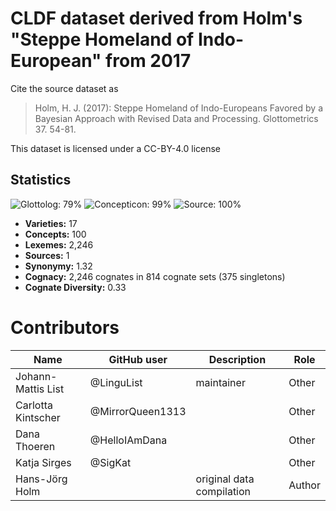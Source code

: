 # CLDF dataset derived from Holm's "Steppe Homeland of Indo-European" from 2017

Cite the source dataset as

> Holm, H. J. (2017): Steppe Homeland of Indo-Europeans Favored by a Bayesian Approach with Revised Data and Processing. Glottometrics 37. 54-81.

This dataset is licensed under a CC-BY-4.0 license

## Statistics


![Glottolog: 79%](https://img.shields.io/badge/Glottolog-79%25-yellow.svg "Glottolog: 79%")
![Concepticon: 99%](https://img.shields.io/badge/Concepticon-99%25-brightgreen.svg "Concepticon: 99%")
![Source: 100%](https://img.shields.io/badge/Source-100%25-brightgreen.svg "Source: 100%")

- **Varieties:** 17
- **Concepts:** 100
- **Lexemes:** 2,246
- **Sources:** 1
- **Synonymy:** 1.32
- **Cognacy:** 2,246 cognates in 814 cognate sets (375 singletons)
- **Cognate Diversity:** 0.33

# Contributors

Name               | GitHub user       | Description               | Role
---                | ---               | ---                       | ---
Johann-Mattis List | @LinguList        | maintainer                | Other
Carlotta Kintscher | @MirrorQueen1313  |                           | Other
Dana Thoeren       | @HelloIAmDana     |                           | Other
Katja Sirges       | @SigKat           |                           | Other
Hans-Jörg Holm     |                   | original data compilation | Author


